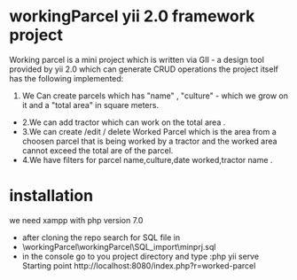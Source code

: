 # workingParcel yii 2.0 framework project
Working parcel is a mini project which is written via GII - a design tool provided by yii 2.0 which can generate 
CRUD operations the project itself has the following implemented:
1.  We Can create parcels which has "name" , "culture" - which we grow on it and a "total area" in square meters.
- 2.We can add tractor which can work on the total area .
- 3.We can create /edit / delete Worked Parcel which is the area from a choosen parcel that is being worked by a tractor 
and the worked area cannot exceed the total are of the parcel. 
- 4.We have filters for parcel name,culture,date worked,tractor name .
# installation 
we need xampp with php version 7.0 
* after cloning the repo search for SQL file in
* \workingParcel\workingParcel\SQL_import\minprj.sql
* in the console go to you project directory and type :php yii serve
Starting point
http://localhost:8080/index.php?r=worked-parcel
